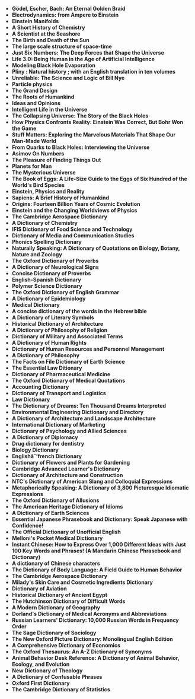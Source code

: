 <ul>

                             

 <li><b><a target="_blank" href="img/dic(1).pdf" style="text-decoration:none;">Gödel, Escher, Bach: An Eternal Golden Braid</a></b></li>

 <li><b><a target="_blank" href="img/dic(2).pdf" style="text-decoration:none;">Electrodynamics: from Ampere to Einstein</a></b></li>

<li><b><a target="_blank" href="img/dic(3).pdf" style="text-decoration:none;">Einstein Manifolds</a></b></li>
 <li><b><a target="_blank" href="img/dic(4).pdf" style="text-decoration:none;">A Short History of Chemistry</a></b></li>                              
<li><b><a target="_blank" href="img/dic(5).pdf" style="text-decoration:none;">A Scientist at the Seashore</a></b></li>
<li><b><a target="_blank" href="img/dic(6).pdf" style="text-decoration:none;">The Birth and Death of the Sun</a></b></li>
 <li><b><a target="_blank" href="img/dic(7).pdf" style="text-decoration:none;">The large scale structure of space-time</a></b></li>

 <li><b><a target="_blank" href="img/dic(8).pdf" style="text-decoration:none;"> Just Six Numbers: The Deep Forces that Shape the Universe </a></b></li>
   <li><b><a target="_blank" href="img/dic(9).pdf" style="text-decoration:none;">Life 3.0: Being Human in the Age of Artificial Intelligence</a></b></li>                             
 <li><b><a target="_blank" href="img/dic(10).pdf" style="text-decoration:none;">Modeling Black Hole Evaporation </a></b></li>                              
<li><b><a target="_blank" href="img/dic(11).pdf" style="text-decoration:none;">Pliny : Natural history ; with an English translation in ten volumes</a></b></li>
<li><b><a target="_blank" href="img/dic(12).pdf" style="text-decoration:none;">Unreliable: The Science and Logic of Bill Nye</a></b></li>
<li><b><a target="_blank" href="img/dic(13).pdf" style="text-decoration:none;">Particle physics</a></b></li>
                              
<li><b><a target="_blank" href="img/dic(14).pdf" style="text-decoration:none;">The Grand Design</a></b></li>
<li><b><a target="_blank" href="img/dic(15).pdf" style="text-decoration:none;">The Roots of Humankind</a></b></li>



<li><b><a target="_blank" href="img/dic(16).pdf" style="text-decoration:none;">Ideas and Opinions</a></b></li>

  <li><b><a target="_blank" href="img/dic(17).pdf" style="text-decoration:none;">Intelligent Life in the Universe</a></b></li>   
  
<li><b><a target="_blank" href="img/dic(18).pdf" style="text-decoration:none;">The Collapsing Universe: The Story of the Black Holes</a></b></li> 
<li><b><a target="_blank" href="img/dic(19).pdf" style="text-decoration:none;">How Physics Confronts Reality: Einstein Was Correct, But Bohr Won the Game</a></b></li> 

<li><b><a target="_blank" href="img/dic(20).pdf" style="text-decoration:none;">Stuff Matters: Exploring the Marvelous Materials That Shape Our Man-Made World </a></b></li>

<li><b><a target="_blank" href="img/dic(21).pdf" style="text-decoration:none;">From Quarks to Black Holes: Interviewing the Universe</a></b></li>
<li><b><a target="_blank" href="img/dic(22).pdf" style="text-decoration:none;">Asimov On Numbers</a></b></li> 
 <li><b><a target="_blank" href="img/dic(23).pdf" style="text-decoration:none;">The Pleasure of Finding Things Out</a></b></li> 
 

   <li><b><a target="_blank" href="img/dic(24).pdf" style="text-decoration:none;">Planets for Man</a></b></li>
 
   <li><b><a target="_blank" href="img/dic(25).pdf" style="text-decoration:none;">The Mysterious Universe</a></b></li>                              
 <li><b><a target="_blank" href="img/dic(26).pdf" style="text-decoration:none;">The Book of Eggs: A Life-Size Guide to the Eggs of Six Hundred of the World's Bird Species</a></b></li>
 
   
 
   <li><b><a target="_blank" href="img/dic(28).pdf" style="text-decoration:none;">Einstein, Physics and Reality </a></b></li>
 
   <li><b><a target="_blank" href="img/dic(29).pdf" style="text-decoration:none;">Sapiens: A Brief History of Humankind </a></b></li>                              

  <li><b><a target="_blank" href="img/dic(30).pdf" style="text-decoration:none;">Origins: Fourteen Billion Years of Cosmic Evolution</a></b></li>
 
   <li><b><a target="_blank" href="img/dic(31).pdf" style="text-decoration:none;">Einstein and the Changing Worldviews of Physics</a></b></li> 
 

   <li><b><a target="_blank" href="img/dic(33).pdf" style="text-decoration:none;">The Cambridge Aerospace Dictionary</a></b></li>                              

  <li><b><a target="_blank" href="img/dic(34).pdf" style="text-decoration:none;">A Dictionary of Chemistry</a></b></li> 
 
  
   <li><b><a target="_blank" href="img/dic(35).pdf" style="text-decoration:none;">IFIS Dictionary of Food Science and Technology</a></b></li>                              

  <li><b><a target="_blank" href="img/dic(36).pdf" style="text-decoration:none;">Dictionary of Media and Communication Studies</a></b></li> 
 
<li><b><a target="_blank" href="img/dic(37).pdf" style="text-decoration:none;">Phonics Spelling Dictionary</a></b></li>
 <li><b><a target="_blank" href="img/dic(38).pdf" style="text-decoration:none;">Naturally Speaking: A Dictionary of Quotations on Biology, Botany, Nature and Zoology</a></b></li>
<li><b><a target="_blank" href="img/dic(39).pdf" style="text-decoration:none;">The Oxford Dictionary of Proverbs</a></b></li>
 <li><b><a target="_blank" href="img/dic(40).pdf" style="text-decoration:none;">A Dictionary of Neurological Signs</a></b></li>                              
<li><b><a target="_blank" href="img/dic(41).pdf" style="text-decoration:none;">Concise Dictionary of Proverbs</a></b></li>
<li><b><a target="_blank" href="img/dic(42).pdf" style="text-decoration:none;">English-Spanish Dictionary </a></b></li>
 
  <li><b><a target="_blank" href="img/dic(43).pdf" style="text-decoration:none;">Polymer Science Dictionary </a></b></li>
 <li><b><a target="_blank" href="img/dic(44).pdf" style="text-decoration:none;">The Oxford Dictionary of English Grammar</a></b></li>
   <li><b><a target="_blank" href="img/dic(45).pdf" style="text-decoration:none;">A Dictionary of Epidemiology</a></b></li>                             
 <li><b><a target="_blank" href="img/dic(46).pdf" style="text-decoration:none;">Medical Dictionary</a></b></li>                              
<li><b><a target="_blank" href="img/dic(47).pdf" style="text-decoration:none;">A concise dictionary of the words in the Hebrew bible</a></b></li>
<li><b><a target="_blank" href="img/dic(48).pdf" style="text-decoration:none;">A Dictionary of Literary Symbols</a></b></li>

<li><b><a target="_blank" href="img/dic(49).pdf" style="text-decoration:none;">Historical Dictionary of Architecture</a></b></li>
                              
<li><b><a target="_blank" href="img/dic(50).pdf" style="text-decoration:none;">A Dictionary of Philosophy of Religion</a></b></li>
<li><b><a target="_blank" href="img/dic(51).pdf" style="text-decoration:none;">Dictionary of Military and Associated Terms</a></b></li>

  <li><b><a target="_blank" href="img/dic(52).pdf" style="text-decoration:none;">A Dictionary of Human Rights</a></b></li>                              

<li><b><a target="_blank" href="img/dic(53).pdf" style="text-decoration:none;">Dictionary of Human Resources and Personnel Management </a></b></li>
 
<li><b><a target="_blank" href="img/dic(54).pdf" style="text-decoration:none;">A Dictionary of Philosophy </a></b></li>

<li><b><a target="_blank" href="img/dic(55).pdf" style="text-decoration:none;">The Facts on File Dictionary of Earth Science</a></b></li>
 
  <li><b><a target="_blank" href="img/dic(56).pdf" style="text-decoration:none;">The Essential Law Ditionary </a></b></li>                              

  <li><b><a target="_blank" href="img/dic(57).pdf" style="text-decoration:none;">Dictionary of Pharmaceutical Medicine </a></b></li>
 
   <li><b><a target="_blank" href="img/dic(58).pdf" style="text-decoration:none;">The Oxford Dictionary of Medical Quotations </a></b></li>
 
 
  <li><b><a target="_blank" href="img/dic(60).pdf" style="text-decoration:none;">Accounting Dictionary </a></b></li>
 
   <li><b><a target="_blank" href="img/dic(61).pdf" style="text-decoration:none;">Dictionary of Transport and Logistics</a></b></li>
 
   <li><b><a target="_blank" href="img/dic(62).pdf" style="text-decoration:none;">Law Dictionary </a></b></li>
 
   <li><b><a target="_blank" href="img/dic(63).pdf" style="text-decoration:none;">The Dictionary of Dreams: Ten Thousand Dreams Interpreted</a></b></li>                              

  <li><b><a target="_blank" href="img/dic(64).pdf" style="text-decoration:none;">Environmental Engineering Dictionary and Directory</a></b></li>
 
   <li><b><a target="_blank" href="img/dic(65).pdf" style="text-decoration:none;">A Dictionary of Architecture and Landscape Architecture </a></b></li> 
 
   <li><b><a target="_blank" href="img/dic(67).pdf" style="text-decoration:none;">International Dictionary of Marketing</a></b></li>                              

  <li><b><a target="_blank" href="img/dic(68).pdf" style="text-decoration:none;">Dictionary of Psychology and Allied Sciences</a></b></li> 
 
  
   <li><b><a target="_blank" href="img/dic(69).pdf" style="text-decoration:none;">A Dictionary of Diplomacy</a></b></li>                              

  <li><b><a target="_blank" href="img/dic(70).pdf" style="text-decoration:none;">Drug dictionary for dentistry </a></b></li> 
  
 
 <li><b><a target="_blank" href="img/dic(71).pdf" style="text-decoration:none;">Biology Dictionary</a></b></li>
 
 <li><b><a target="_blank" href="img/dic(72).pdf" style="text-decoration:none;">Englishâˆ’french Dictionary</a></b></li> 
 
 
 <li><b><a target="_blank" href="img/dic(73).pdf" style="text-decoration:none;">Dictionary of Flowers and Plants for Gardening </a></b></li>
  <li><b><a target="_blank" href="img/dic(74).pdf" style="text-decoration:none;">Cambridge Advanced Learner's Dictionary</a></b></li>
                           
<li><b><a target="_blank" href="img/dic(76).rar" style="text-decoration:none;">Dictionary of Architecture and Construction</a></b></li>

 <li><b><a target="_blank" href="img/dic(1).pdf" style="text-decoration:none;">NTC's Dictionary of American Slang and Colloquial Expressions</a></b></li> 
 
 
 <li><b><a target="_blank" href="img/dic(7).pdf" style="text-decoration:none;">Metaphorically Speaking: A Dictionary of 3,800 Picturesque Idiomatic Expressions </a></b></li>
  <li><b><a target="_blank" href="img/dic(19).pdf" style="text-decoration:none;">The Oxford Dictionary of Allusions</a></b></li>


 <li><b><a target="_blank" href="img/dic(22).pdf" style="text-decoration:none;">The American Heritage Dictionary of Idioms</a></b></li> 
 
 
 <li><b><a target="_blank" href="img/dic(23).pdf" style="text-decoration:none;">A Dictionary of Earth Sciences </a></b></li>
  <li><b><a target="_blank" href="img/dic(32).pdf" style="text-decoration:none;">Essential Japanese Phrasebook and Dictionary: Speak Japanese with Confidence!</a></b></li>

 <li><b><a target="_blank" href="img/dic(59).pdf" style="text-decoration:none;">The Official Dictionary of Unofficial English</a></b></li>
  <li><b><a target="_blank" href="img/dic(75).pdf" style="text-decoration:none;">Melloni's Pocket Medical Dictionary</a></b></li>

 <li><b><a target="_blank" href="img/dic(66).pdf" style="text-decoration:none;">Instant Chinese: How to Express Over 1,000 Different Ideas with Just 100 Key Words and Phrases! (A Mandarin Chinese Phrasebook and Dictionary) </a></b></li>
  <li><b><a target="_blank" href="img/dic(77).pdf" style="text-decoration:none;">A dictionary of Chinese characters</a></b></li>

 <li><b><a target="_blank" href="img/dic(78).pdf" style="text-decoration:none;">The Dictionary of Body Language: A Field Guide to Human Behavior</a></b></li>
  <li><b><a target="_blank" href="img/dic(79).pdf" style="text-decoration:none;">The Cambridge Aerospace Dictionary</a></b></li>
  <li><b><a target="_blank" href="img/dic(80).pdf" style="text-decoration:none;">Milady's Skin Care and Cosmetic Ingredients Dictionary</a></b></li>
  
  
  <li><b><a target="_blank" href="img/dic(81).pdf" style="text-decoration:none;">Dictionary of Aviation </a></b></li>
  <li><b><a target="_blank" href="img/dic(82).pdf" style="text-decoration:none;">Historical Dictionary of Ancient Egypt</a></b></li>

 <li><b><a target="_blank" href="img/dic(83).pdf" style="text-decoration:none;">The Hutchinson Dictionary of Difficult Words</a></b></li>
  <li><b><a target="_blank" href="img/dic(84).rar" style="text-decoration:none;"> A Modern Dictionary of Geography</a></b></li>
  <li><b><a target="_blank" href="img/dic(85).pdf" style="text-decoration:none;">Dorland's Dictionary of Medical Acronyms and Abbreviations</a></b></li> 
  
   <li><b><a target="_blank" href="img/dic(86).pdf" style="text-decoration:none;">Russian Learners' Dictionary: 10,000 Russian Words in Frequency Order</a></b></li>  
  
<li><b><a target="_blank" href="img/dic(87).pdf" style="text-decoration:none;">The Sage Dictionary of Sociology</a></b></li> 
  
   <li><b><a target="_blank" href="img/dic(88).pdf" style="text-decoration:none;">The New Oxford Picture Dictionary: Monolingual English Edition</a></b></li>  
  
 <li><b><a target="_blank" href="img/dic(89).pdf" style="text-decoration:none;">A Comprehensive Dictionary of Economics</a></b></li> 
  
   <li><b><a target="_blank" href="img/dic(90).pdf" style="text-decoration:none;">The Oxford Thesaurus: An A-Z Dictionary of Synonyms</a></b></li>  
  
<li><b><a target="_blank" href="img/dic(91).pdf" style="text-decoration:none;">Animal Behavior Desk Reference: A Dictionary of Animal Behavior, Ecology, and Evolution</a></b></li>  
  
 <li><b><a target="_blank" href="img/dic(92).pdf" style="text-decoration:none;">New Dictionary of Theology</a></b></li> 
  
   <li><b><a target="_blank" href="img/dic(93).pdf" style="text-decoration:none;">A Dictionary of Confusable Phrases</a></b></li> 
  
   
 <li><b><a target="_blank" href="img/dic(94).pdf" style="text-decoration:none;">Oxford First Dictionary </a></b></li> 
  
   <li><b><a target="_blank" href="img/dic(95).pdf" style="text-decoration:none;">The Cambridge Dictionary of Statistics</a></b></li>  
 </ul>
